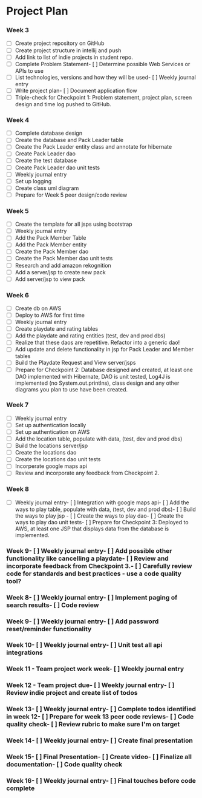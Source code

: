 # Project Plan
### Week 3
- [ ] Create project repository on GitHub
- [ ] Create project structure in intellij and push
- [ ] Add link to list of indie projects in student repo.
- [ ] Complete Problem Statement- [ ] Determine possible Web Services or APIs to use
- [ ] List technologies, versions and how they will be used- [ ] Weekly journal entry
- [ ] Write project plan- [ ] Document application flow 
- [ ] Triple-check for Checkpoint 1: Problem statement, project plan, screen design and time log pushed to GitHub. 
### Week 4
- [ ] Complete database design
- [ ] Create the database and Pack Leader table
- [ ] Create the Pack Leader entity class and annotate for hibernate
- [ ] Create Pack Leader dao
- [ ] Create the test database
- [ ] Create Pack Leader dao unit tests
- [ ] Weekly journal entry
- [ ] Set up logging
- [ ] Create class uml diagram
- [ ] Prepare for Week 5 peer design/code review
### Week 5
- [ ] Create the template for all jsps using bootstrap
- [ ] Weekly journal entry
- [ ] Add the Pack Member Table
- [ ] Add the Pack Member entity
- [ ] Create the Pack Member dao
- [ ] Create the Pack Member dao unit tests
- [ ] Research and add amazon rekognition
- [ ] Add a server/jsp to create new pack
- [ ] Add server/jsp to view pack
### Week 6
- [ ] Create db on AWS
- [ ] Deploy to AWS for first time
- [ ] Weekly journal entry
- [ ] Create playdate and rating tables
- [ ] Add the playdate and rating entities (test, dev and prod dbs)
- [ ] Realize that these daos are repetitive. Refactor into a generic dao!
- [ ] Add update and delete functionality in jsp for Pack Leader and Member tables
- [ ] Build the Playdate Request and View server/jsps
- [ ] Prepare for Checkpoint 2: Database designed and created, at least one DAO implemented with Hibernate, DAO is unit tested, Log4J is implemented (no System.out.printlns), class design and any other diagrams you plan to use have been created. 
### Week 7
- [ ] Weekly journal entry
- [ ] Set up authentication locally
- [ ] Set up authentication on AWS
- [ ] Add the location table, populate with data, (test, dev and prod dbs)
- [ ] Build the locations server/jsp 
- [ ] Create the locations dao
- [ ] Create the locations dao unit tests
- [ ] Incorperate google maps api
- [ ] Review and incorporate any feedback from Checkpoint 2.
### Week 8
- [ ] Weekly journal entry- [ ] Integration with google maps api- [ ] Add the ways to play table, populate with data, (test, dev and prod dbs)- [ ] Build the ways to play jsp - [ ] Create the ways to play dao- [ ] Create the ways to play dao unit tests- [ ] Prepare for Checkpoint 3: Deployed to AWS, at least one JSP that displays data from the database is implemented. 
### Week 9- [ ] Weekly journal entry- [ ] Add possible other functionality like cancelling a playdate- [ ] Review and incorporate feedback from Checkpoint 3.- [ ] Carefully review code for standards and best practices - use a code quality tool? 
### Week 8- [ ] Weekly journal entry- [ ] Implement paging of search results- [ ] Code review
### Week 9- [ ] Weekly journal entry- [ ] Add password reset/reminder functionality
### Week 10- [ ] Weekly journal entry- [ ] Unit test all api integrations
### Week 11 - Team project work week- [ ] Weekly journal entry
### Week 12 - Team project due- [ ] Weekly journal entry- [ ] Review indie project and create list of todos
### Week 13- [ ] Weekly journal entry- [ ] Complete todos identified in week 12- [ ] Prepare for week 13 peer code reviews- [ ] Code quality check- [ ] Review rubric to make sure I'm on target
### Week 14- [ ] Weekly journal entry- [ ] Create final presentation
### Week 15- [ ] Final Presentation- [ ] Create video- [ ] Finalize all documentation- [ ] Code quality check
### Week 16- [ ] Weekly journal entry- [ ] Final touches before code complete



